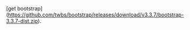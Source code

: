 [get bootstrap] (https://github.com/twbs/bootstrap/releases/download/v3.3.7/bootstrap-3.3.7-dist.zip).
